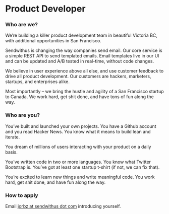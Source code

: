 # Product Developer

### Who are we?

We’re building a killer product development team in beautiful Victoria BC, with additional opportunities in San Francisco.

Sendwithus is changing the way companies send email. Our core service is a simple REST API to send templated emails. Email templates live in our UI and can be updated and A/B tested in real-time, without code changes.

We believe in user experience above all else, and use customer feedback to drive all product development. Our customers are hackers, marketers, startups, and enterprises alike.

Most importantly – we bring the hustle and agility of a San Francisco startup to Canada. We work hard, get shit done, and have tons of fun along the way.

### Who are you?

You’ve built and launched your own projects. You have a Github account and you read Hacker News. You know what it means to build lean and iterate.

You dream of millions of users interacting with your product on a daily basis.

You’ve written code in two or more languages. You know what Twitter Bootstrap is. You’ve got at least one startup t-shirt (if not, we can fix that).

You’re excited to learn new things and write meaningful code. You work hard, get shit done, and have fun along the way.

### How to apply
Email [jorbz at sendwithus dot com](mailto:jorbz@sendwithus.com) introducing yourself.
